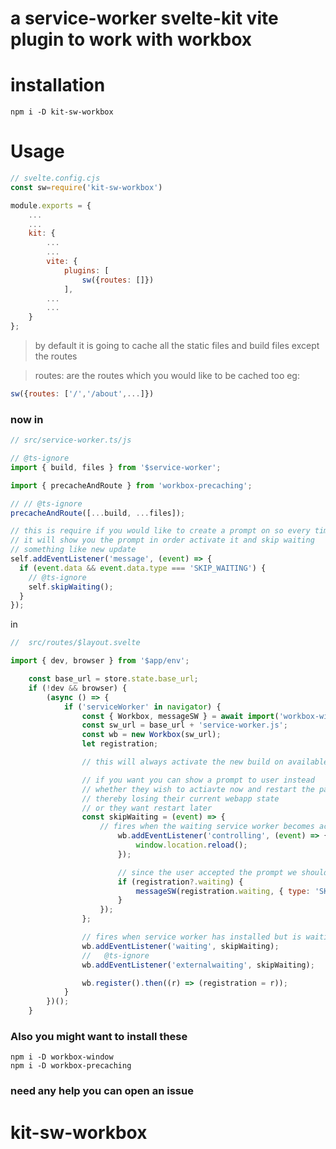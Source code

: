 # a service-worker svelte-kit vite plugin to work with workbox

# installation

`npm i -D kit-sw-workbox`

# Usage

```js
// svelte.config.cjs
const sw=require('kit-sw-workbox')

module.exports = {
    ...
    ...
	kit: {
        ...
        ...
		vite: {
			plugins: [
                sw({routes: []})
            ],
        ...
        ...
	}
};
```

> by default it is going to cache all the static files and build files except the routes

> routes: are the routes which you would like to be cached too
> eg:

```js
sw({routes: ['/','/about',...]})
```

### now in

```js
// src/service-worker.ts/js

// @ts-ignore
import { build, files } from '$service-worker';

import { precacheAndRoute } from 'workbox-precaching';

// // @ts-ignore
precacheAndRoute([...build, ...files]);

// this is require if you would like to create a prompt on so every time a new build is available
// it will show you the prompt in order activate it and skip waiting
// something like new update
self.addEventListener('message', (event) => {
  if (event.data && event.data.type === 'SKIP_WAITING') {
    // @ts-ignore
    self.skipWaiting();
  }
});
```

in

```js
//  src/routes/$layout.svelte

import { dev, browser } from '$app/env';

	const base_url = store.state.base_url;
	if (!dev && browser) {
		(async () => {
			if ('serviceWorker' in navigator) {
				const { Workbox, messageSW } = await import('workbox-window');
				const sw_url = base_url + 'service-worker.js';
				const wb = new Workbox(sw_url);
				let registration;

                // this will always activate the new build on available

                // if you want you can show a prompt to user instead
                // whether they wish to actiavte now and restart the page
                // thereby losing their current webapp state
                // or they want restart later
				const skipWaiting = (event) => {
					// fires when the waiting service worker becomes active
                        wb.addEventListener('controlling', (event) => {
                            window.location.reload();
                        });

                        // since the user accepted the prompt we should skip_waiting
                        if (registration?.waiting) {
                            messageSW(registration.waiting, { type: 'SKIP_WAITING' });
                        }
					});
				};

				// fires when service worker has installed but is waiting to activate.
				wb.addEventListener('waiting', skipWaiting);
				//   @ts-ignore
				wb.addEventListener('externalwaiting', skipWaiting);

				wb.register().then((r) => (registration = r));
			}
		})();
	}
```

### Also you might want to install these

```
npm i -D workbox-window
npm i -D workbox-precaching
```

### need any help you can open an issue

# kit-sw-workbox
